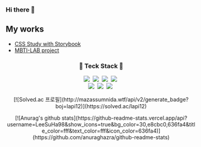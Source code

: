### Hi there 👋

## My works
* [CSS Study with Storybook](https://github.com/SuhyeonP/CSS-Std-Storybook)
* [MBTI-LAB project](https://github.com/sendOwlOrganization/SendOwl-Web)
<!--
**LeeSuHa98/LeeSuHa98** is a ✨ _special_ ✨ repository because its `README.md` (this file) appears on your GitHub profile.

Here are some ideas to get you started:

- 🔭 I’m currently working on ...
- 🌱 I’m currently learning ...
- 👯 I’m looking to collaborate on ...
- 🤔 I’m looking for help with ...
- 💬 Ask me about ...
- 📫 How to reach me: ...
- 😄 Pronouns: ...
- ⚡ Fun fact: ...
-->

<h3 align="center"> 🔧 Teck Stack 🔧 </h3>
<p align="center">
  <img src="https://img.shields.io/badge/HTML-E34F26?style=flat-square&logo=HTML5&logoColor=white"/></a>&nbsp 
  <img src="https://img.shields.io/badge/CSS-1572B6?style=flat-square&logo=CSS3&logoColor=white"/></a>&nbsp 
  <img src="https://img.shields.io/badge/JavaScript-F7DF1E?style=flat-square&logo=JavaScript&logoColor=white"/></a>&nbsp 
  <img src="https://img.shields.io/badge/React-61DAFB?style=flat-square&logo=React&logoColor=white"/></a>&nbsp
  </br> 
  <img src="https://img.shields.io/badge/TypeScript-3178C6?style=flat-square&logo=TypeScript&logoColor=white"/></a>&nbsp
  <img src="https://img.shields.io/badge/Next.js-000000?style=flat-square&logo=Next.js&logoColor=white"/></a>&nbsp
  <img src="https://img.shields.io/badge/Git-F05032?style=flat-square&logo=Git&logoColor=white"/></a>&nbsp
</p>
  

<p align="center">[![Solved.ac
프로필](http://mazassumnida.wtf/api/v2/generate_badge?boj=lapi12)](https://solved.ac/lapi12)</p>
<div align="center">[![Anurag's github stats](https://github-readme-stats.vercel.app/api?username=LeeSuHa98&show_icons=true&bg_color=30,e8cbc0,636fa4&title_color=fff&text_color=fff&icon_color=636fa4)](https://github.com/anuraghazra/github-readme-stats)</div>

